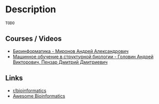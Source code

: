 # Description

`TODO`


## Courses / Videos

- [Биоинформатика - Миронов Андрей Александрович](https://youtube.com/playlist?list=PLcsjsqLLSfNCXR1AaXbADeXyQYr96JXke)
- [Машинное обучение в структурной биологии - Головин Андрей Викторович, Пензар Дмитрий Дмитриевич](https://youtube.com/playlist?list=PLcsjsqLLSfND6VrwJ_XVkuJnwPZRCKn97)


## Links

- [r/bioinformatics](https://www.reddit.com/r/bioinformatics/)
- [Awesome Bioinformatics](https://github.com/danielecook/Awesome-Bioinformatics)
